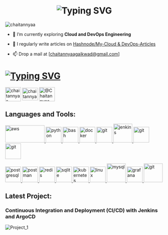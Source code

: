 <h1 align="center" <a href="https://git.io/typing-svg"><img src="https://readme-typing-svg.demolab.com?font=monoscope&weight=500&size=32&duration=3000&pause=1000&center=true&vCenter=true&width=900&lines=Hi+there%2C+I'm+Chaitannyaa;Welcome+to+the+Cloud+and+DevOps+Station!" alt="Typing SVG" /></a></h3>

<p align="left"> <img src="https://komarev.com/ghpvc/?username=chaitannyaa&label=Profile%20views&color=0e75b6&style=flat" alt="chaitannyaa" /> </p>

- 🌱 I’m currently exploring **Cloud and DevOps Engineering**

- 📝 I regularly write articles on [Hashnode/My-Cloud & DevOps-Articles](https://chaitannyaa.hashnode.dev/)

- 📫 Drop a mail at [chaitannyaagaikwad@gmail.com]

<h1><a href="https://git.io/typing-svg"><img src="https://readme-typing-svg.demolab.com?font=Fira+Code&weight=500&size=28&pause=3000&color=F7448EFF&center=true&vCenter=true&width=1200&height=60&lines=Connect+With+A+Budding+Cloud+DevOps+Engineer+From+India" alt="Typing SVG" /></a></h1>

<p align="left">
<a href="https://www.linkedin.com/in/chaitannyaa-gaikwad-b16965115/" target="blank"><img align="center" src="https://www.vectorlogo.zone/logos/linkedin/linkedin-icon.svg" alt="chaitannyaa gaikwad" height="45" width="50" /></a>
<a href="https://twitter.com/chaitannyaa2" target="blank"><img align="center" src="https://www.vectorlogo.zone/logos/twitter/twitter-official.svg" alt="chaitannyaa2" height="40" width="50" /></a>
<a href="https://hashnode.com/@chaitannyaa" target="blank"><img align="center" src="https://www.vectorlogo.zone/logos/hashnode/hashnode-icon.svg" alt="@Chaitannyaa" height="45" width="50" /></a>
</p>

<h2 align="left">Languages and Tools:</h3>
<p align="left"> <a href="https://aws.amazon.com" target="_blank" rel="noreferrer"> <img src="https://www.vectorlogo.zone/logos/amazon_aws/amazon_aws-ar21.svg" alt="aws" width="125" height="55"/> </a> <a href="https://www.python.org" target="_blank" rel="noreferrer"> <img src="https://www.vectorlogo.zone/logos/python/python-icon.svg" alt="python" width="50" height="50"/> </a> <a href="https://www.gnu.org/software/bash/" target="_blank" rel="noreferrer"> <img src="https://www.vectorlogo.zone/logos/gnu_bash/gnu_bash-icon.svg" alt="bash" width="50" height="50"/> </a> <a href="https://www.docker.com/" target="_blank" rel="noreferrer"> <img src="https://www.vectorlogo.zone/logos/docker/docker-tile.svg" alt="docker" width="50" height="50"/> </a> <a href="https://git-scm.com/" target="_blank" rel="noreferrer"> <img src="https://www.vectorlogo.zone/logos/git-scm/git-scm-icon.svg" alt="git" width="50" height="50"/> </a>  <a href="https://www.jenkins.io" target="_blank" rel="noreferrer"> <img src="https://www.vectorlogo.zone/logos/jenkins/jenkins-icon.svg" alt="jenkins" width="60" height="60"/> <a href="https://git-scm.com/" target="_blank" rel="noreferrer"> <img src="https://www.vectorlogo.zone/logos/terraformio/terraformio-icon.svg" alt="git" width="50" height="50"/> </a> <a href="https://git-scm.com/" target="_blank" rel="noreferrer"> <img src="https://www.vectorlogo.zone/logos/prometheusio/prometheusio-icon.svg" alt="git" width="50" height="50"/> </a>
<p align="left">   
<a href="https://www.postgresql.org" target="_blank" rel="noreferrer"> <img src="https://www.vectorlogo.zone/logos/postgresql/postgresql-icon.svg" alt="postgresql" width="50" height="50"/> </a> <a href="https://postman.com" target="_blank" rel="noreferrer"> <img src="https://www.vectorlogo.zone/logos/getpostman/getpostman-icon.svg" alt="postman" width="50" height="50"/> </a> <a href="https://redis.io" target="_blank" rel="noreferrer"> <img src="https://www.vectorlogo.zone/logos/redis/redis-icon.svg" alt="redis" width="50" height="50"/> </a> <a href="https://www.sqlite.org/" target="_blank" rel="noreferrer"> <img src="https://www.vectorlogo.zone/logos/ansible/ansible-icon.svg" alt="sqlite" width="50" height="50"/> </a> <a href="https://kubernetes.io" target="_blank" rel="noreferrer"> <img src="https://www.vectorlogo.zone/logos/kubernetes/kubernetes-icon.svg" alt="kubernetes" width="50" height="50"/> </a> <a href="https://www.linux.org/" target="_blank" rel="noreferrer"> <img src="https://www.vectorlogo.zone/logos/linux/linux-icon.svg" alt="linux" width="50" height="50"/> </a> <a href="https://www.mysql.com/" target="_blank" rel="noreferrer"> <img src="https://www.vectorlogo.zone/logos/mysql/mysql-official.svg" alt="mysql" width="60" height="60"/> </a> <a href="https://grafana.com" target="_blank" rel="noreferrer"> <img src="https://www.vectorlogo.zone/logos/grafana/grafana-icon.svg" alt="grafana" width="50" height="50"/> </a> <a href="https://git-scm.com/" target="_blank" rel="noreferrer"> <img src="https://www.vectorlogo.zone/logos/argoprojio/argoprojio-icon.svg" alt="git" width="60" height="60"/> </a> </p>

<h2 align="left">Latest Project:</h2>

<h3 align="left">Continuous Integration and Deployment (CI/CD) with Jenkins and ArgoCD</h3>

![Project_1](https://github.com/Chaitannyaa/Chaitannyaa/assets/117350787/468b14ae-1168-4bc6-9cac-00ccf50989db)


